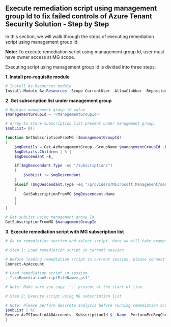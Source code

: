 ## Execute remediation script using management group Id to fix failed controls of Azure Tenant Security Solution - Step by Step
In this section, we will walk through the steps of executing remediation script using management group Id.

**Note:** To execute remediation script using management group Id, user must have owner access at MG scope.

Executing script using management group Id is divided into three steps:

**1. Install pre-requisite module**

``` Powershell
# Install Az.Resources module
Install-Module Az.Resources -Scope CurrentUser -AllowClobber -Repository PSGallery
```

**2. Get subscription list under management group**
``` Powershell
# Replace management group id value
$managementGroupId = '<ManagementGroupId>'

# Array to store subscription list present under management group.
$subList= @()

function GetSubscriptionFromMG ($managementGroupId)
{
    $mgDetails = Get-AzManagementGroup -GroupName $managementGroupId -Expand -Recurse
    $mgDetails.Children | % {
    $mgDescendant =$_

    if($mgDescendant.Type -eq "/subscriptions")
    {
        $subList += $mgDescendant
    }
    elseif ($mgDescendant.Type -eq "/providers/Microsoft.Management/managementGroups")
    {
        GetSubscriptionFromMG $mgDescendant.Name
    }
    }
}

# Get subList using management group Id
GetSubscriptionFromMG $managementGroupId
```

**3. Execute remediation script with MG subscription list**

``` Powershell
# Go to remediation section and select script. Here we will take example of deprecated account.

# Step 1: Load remediation script in current session

# Before loading remediation script in current session, please connect to AzAccount
Connect-AzAccount

# Load remediation script in session
. ".\<RemediationScriptFileName>.ps1"

# Note: Make sure you copy  '.' present at the start of line.

# Step 2: Execute script using MG subscription list

# Note: Please perform descrete analysis before running remediation script using management groups.
$subList | %{
Remove-AzTSInvalidAADAccounts -SubscriptionId $_.Name -PerformPreReqCheck: $true
}

```
